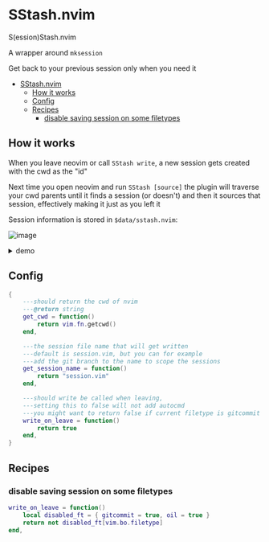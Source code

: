 # SStash.nvim

S(ession)Stash.nvim

A wrapper around `mksession`

Get back to your previous session only when you need it


<!--toc:start-->
- [SStash.nvim](#sstashnvim)
  - [How it works](#how-it-works)
  - [Config](#config)
  - [Recipes](#recipes)
    - [disable saving session on some filetypes](#disable-saving-session-on-some-filetypes)
<!--toc:end-->

## How it works

When you leave neovim or call `SStash write`, a new session gets created with the cwd as the "id"

Next time you open neovim and run `SStash [source]` the plugin will traverse your cwd parents
until it finds a session (or doesn't) and then it sources that session, effectively making it just as
you left it

Session information is stored in `$data/sstash.nvim`:

![image](https://github.com/user-attachments/assets/a1b369f8-7a9f-4382-bde0-d7eec3ce80d1)


<details>
    <summary>demo</summary>

https://github.com/user-attachments/assets/7bd472a2-29f8-49f0-8cef-93362026180a

</details>

## Config

```lua
{
    ---should return the cwd of nvim
    ---@return string
    get_cwd = function()
        return vim.fn.getcwd()
    end,

    ---the session file name that will get written
    ---default is session.vim, but you can for example
    ---add the git branch to the name to scope the sessions
    get_session_name = function()
        return "session.vim"
    end,

    ---should write be called when leaving,
    ---setting this to false will not add autocmd
    ---you might want to return false if current filetype is gitcommit / directory etc...
    write_on_leave = function()
        return true
    end,
}

```

## Recipes

### disable saving session on some filetypes

```lua
write_on_leave = function()
    local disabled_ft = { gitcommit = true, oil = true }
    return not disabled_ft[vim.bo.filetype]
end,
```

